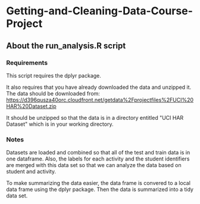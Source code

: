 Getting-and-Cleaning-Data-Course-Project
========================================

## About the run_analysis.R script

### Requirements
This script requires the dplyr package.  

It also requires that you have already downloaded the data and unzipped it.
The data should be downloaded from:
https://d396qusza40orc.cloudfront.net/getdata%2Fprojectfiles%2FUCI%20HAR%20Dataset.zip 

It should be unzipped so that the data is in a directory entitled "UCI HAR Dataset" which is in your working directory.

### Notes

Datasets are loaded and combined so that all of the test and train data is in one dataframe.  Also, the labels for each activity and the student identifiers are merged with this data set so that we can analyze the data based on student and activity.

To make summarizing the data easier, the data frame is convered to a local data frame using the dplyr package. Then the data is summarized into a tidy data set. 
